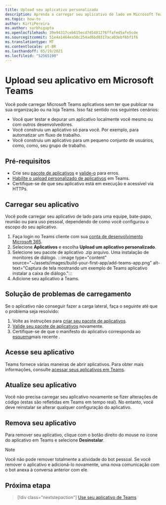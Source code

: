 ```yaml
---
title: Upload seu aplicativo personalizado
description: Aprenda a carregar seu aplicativo de lado em Microsoft Teams. O sideloading é comum ao testar e depurar um aplicativo durante o desenvolvimento.
ms.topic: how-to
author: KirtiPereira
ms.author: surbhigupta
ms.openlocfilehash: 39e94317ceb615ecd7d5481276ffafed5afe5cde
ms.sourcegitcommit: 51e4a1464ea58c254ad6bd0317aca03ebf6bf1f6
ms.translationtype: MT
ms.contentlocale: pt-BR
ms.lasthandoff: 05/19/2021
ms.locfileid: "52565190"
---
```

# <a name="upload-your-app-in-microsoft-teams"></a>Upload seu aplicativo em Microsoft Teams

Você pode carregar Microsoft Teams aplicativos sem ter que publicar na sua organização ou na loja Teams. Isso faz sentido nos seguintes cenários:

* Você quer testar e depurar um aplicativo localmente você mesmo ou com outros desenvolvedores.
* Você construiu um aplicativo só para você. Por exemplo, para automatizar um fluxo de trabalho.
* Você construiu um aplicativo para um pequeno conjunto de usuários, como, como, seu grupo de trabalho.

## <a name="prerequisites"></a>Pré-requisitos

* Crie seu [pacote de aplicativos](~/concepts/build-and-test/apps-package.md) e [valide-o](https://dev.teams.microsoft.com/appvalidation.html) para erros.
* [Habilite o upload personalizado de aplicativos](~/concepts/build-and-test/prepare-your-o365-tenant.md#enable-custom-teams-apps-and-turn-on-custom-app-uploading) em Teams.
* Certifique-se de que seu aplicativo está em execução e acessível via HTTPs.

## <a name="upload-your-app"></a>Carregar seu aplicativo

Você pode carregar seu aplicativo de lado para uma equipe, bate-papo, reunião ou para uso pessoal, dependendo de como você configurou o escopo do seu aplicativo.

1. Faça login no Teams cliente com sua [conta de desenvolvimento Microsoft 365](~/build-your-first-app/build-and-run.md#prerequisites).
1. Selecione **Aplicativos** e escolha **Upload um aplicativo personalizado**.
1. Selecione seu pacote de aplicativo .zip arquivo. Uma instalação de monitores de diálogo.
:::image type="content" source="~/assets/images/build-your-first-app/add-teams-app.png" alt-text="Captura de tela mostrando um exemplo de Teams aplicativo instalar a caixa de diálogo.":::
1. Adicione seu aplicativo a Teams.

## <a name="troubleshoot-upload-issues"></a>Solução de problemas de carregamento

Se o aplicativo não conseguir fazer a carga lateral, faça o seguinte até que o problema seja resolvido:

1. Volte as instruções para [criar seu pacote de aplicativos](../../concepts/build-and-test/apps-package.md).
1. [Valide seu pacote de aplicativos](https://dev.teams.microsoft.com/appvalidation.html) novamente.
1. Certifique-se de que o manifesto do aplicativo corresponda ao [esquema](../../resources/schema/manifest-schema.md)mais recente .

## <a name="access-your-app"></a>Acesse seu aplicativo

Teams fornece várias maneiras de abrir aplicativos. Para obter mais informações, consulte [acessar seus aplicativos em Teams](https://support.microsoft.com/office/access-your-apps-in-teams-0758cb09-9e85-40e7-a974-51df7734646a).

## <a name="update-your-app"></a>Atualize seu aplicativo

Você não precisa carregar seu aplicativo novamente se fizer alterações de código (estas são refletidas em Teams em tempo real). No entanto, você deve reinstalar se alterar qualquer configuração do aplicativo.

## <a name="remove-your-app"></a>Remova seu aplicativo

Para remover seu aplicativo, clique com o botão direito do mouse no ícone do aplicativo em Teams e selecione **Desinstalar**.

> [!NOTE]
> Você não pode remover totalmente a atividade do bot pessoal. Se você remover o aplicativo e adicioná-lo novamente, uma nova comunicação com o bot anexa à conversa anterior com ele.

## <a name="next-step"></a>Próxima etapa

> [!div class="nextstepaction"]
> [Use seu aplicativo de Teams](https://support.microsoft.com/office/apps-and-services-cc1fba57-9900-4634-8306-2360a40c665b?ui=en-us&rs=en-us&ad=us)
